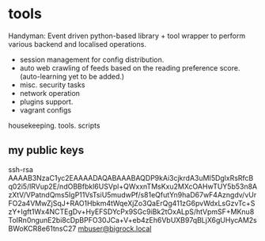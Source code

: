 tools
=========

Handyman:
Event driven python-based library + tool wrapper to perform various backend and  localised operations.
 - session management for config distribution.
 - auto web crawling of feeds based on the reading preference score. (auto-learning yet to be added.)
 - misc. security tasks
 - network operation
 - plugins support.
 - vagrant configs

housekeeping. tools. scripts


## my public keys 

ssh-rsa AAAAB3NzaC1yc2EAAAADAQABAAABAQDP9kAi3cjkrdA3uMI5DglxRsRfcBq02i5/lRVup2E/ndOBBfbkl6USVpl+QWxxnTMsKxu2MXcOAHwTUY5b53n8AzXtV/VPatndQms5IgP11VsTsiU5mudwPf/s81eQfutYn9haD67wF4Azngdv/vUrFO2a4VMwZjSqJ+RAO1Hbkm4tWqeXjZo3QaErQg411zG6pvWdxLsGzvTc+SzY+Igft1Wx4NCTEgDv+HyEFSDYcPx9SGc9iBk2tOxALpS/htVpmSF+MKnu8ToIRn0ngunE2bi8cDpBPFO30JCa+V+eb4zEh6VbUXB97qBLjX6gUHycAM2sBWoKCR8e61tnsC27 mbuser@bigrock.local

